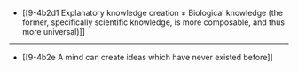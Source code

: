 - [[9-4b2d1 Explanatory knowledge creation ≠ Biological knowledge (the former, specifically scientific knowledge, is more composable, and thus more universal)]]
---
- [[9-4b2e A mind can create ideas which have never existed before]]
